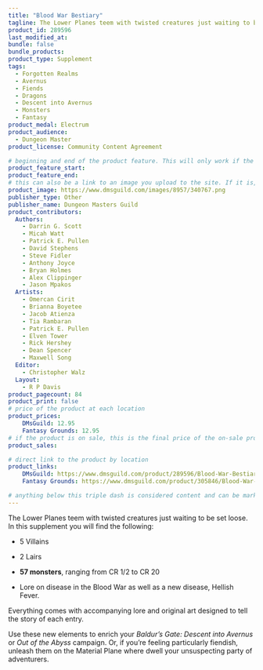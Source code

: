 ```yaml
---
title: "Blood War Bestiary"
tagline: The Lower Planes teem with twisted creatures just waiting to be set loose.
product_id: 289596
last_modified_at:
bundle: false
bundle_products:
product_type: Supplement
tags:
  - Forgotten Realms
  - Avernus
  - Fiends
  - Dragons
  - Descent into Avernus
  - Monsters
  - Fantasy
product_medal: Electrum
product_audience:
  - Dungeon Master
product_license: Community Content Agreement

# beginning and end of the product feature. This will only work if the site is updated within several weeks of when the feature is supposed to happen. Making a new post counts as updating.
product_feature_start: 
product_feature_end: 
# this can also be a link to an image you upload to the site. If it is, it must start with a "/" or be a full link
product_image: https://www.dmsguild.com/images/8957/340767.png
publisher_type: Other
publisher_name: Dungeon Masters Guild
product_contributors:
  Authors:
    - Darrin G. Scott
    - Micah Watt
    - Patrick E. Pullen
    - David Stephens
    - Steve Fidler
    - Anthony Joyce
    - Bryan Holmes
    - Alex Clippinger
    - Jason Mpakos
  Artists:
    - Omercan Cirit
    - Brianna Boyetee
    - Jacob Atienza
    - Tia Rambaran
    - Patrick E. Pullen
    - Elven Tower
    - Rick Hershey
    - Dean Spencer
    - Maxwell Song
  Editor:
    - Christopher Walz
  Layout:
    - R P Davis
product_pagecount: 84
product_print: false
# price of the product at each location
product_prices:
    DMsGuild: 12.95
    Fantasy Grounds: 12.95
# if the product is on sale, this is the final price of the on-sale product for each location that it is on sale. The sales % will be calculated and displayed based on the difference between product_prices and product_sales
product_sales:

# direct link to the product by location
product_links:
    DMsGuild: https://www.dmsguild.com/product/289596/Blood-War-Bestiary?affiliate_id=1713687
    Fantasy Grounds: https://www.dmsguild.com/product/305846/Blood-War-Bestiary-Fantasy-Grounds?affiliate_id=1713687

# anything below this triple dash is considered content and can be markup or html. It should be fully HTML compatible as long as your tags are formatted correctly.
---
```

The Lower Planes teem with twisted creatures just waiting to be set loose. In this supplement you will find the following:

- 5 Villains

- 2 Lairs

- **57 monsters**, ranging from CR 1/2 to CR 20

- Lore on disease in the Blood War as well as a new disease, Hellish Fever.

Everything comes with accompanying lore and original art designed to tell the story of each entry.

Use these new elements to enrich your *Baldur’s Gate: Descent into Avernus* or *Out of the Abyss* campaign. Or, if you’re feeling particularly fiendish, unleash them on the Material Plane where dwell your unsuspecting party of adventurers.
